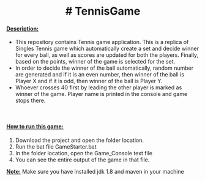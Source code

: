 <center>
<h1># TennisGame</h1></center>

<h4><u>Description:</u></h4>
<ul>

<li>This repository contains Tennis game application. This is a replica of Singles Tennis game which automatically create a set and decide winner for every ball, as well as scores are updated for both the players. Finally, based on the points, winner of the game is selected for the set.</li>

<li>In order to decide the winner of the ball automatically, random number are generated and if it is an even number, then winner of the ball is Player X and if it is odd, then winner of the ball is Player Y.</li>

<li>Whoever crosses 40 first by leading the other player is marked as winner of the game. Player name is printed in the console and game stops there.
</li>
</ul>
<br/>
<h4><u>How to run this game:</u></h4>

<ol>
<li>Download the project and open the folder location.</li>
<li>Run the bat file GameStarter.bat</li>
<li>In the folder location, open the Game_Console text file</li>
<li>You can see the entire output of the game in that file.</li>
</ol>


<u><b>Note:</b></u> Make sure you have installed jdk 1.8 and maven in your machine